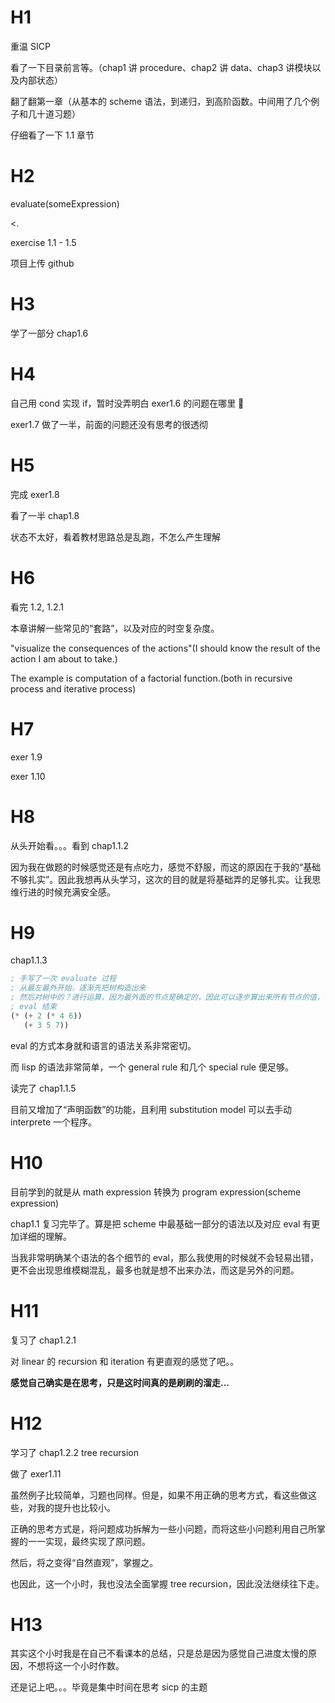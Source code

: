 # H1

重温 SICP

看了一下目录前言等。（chap1 讲 procedure、chap2 讲 data、chap3 讲模块以及内部状态）

翻了翻第一章（从基本的 scheme 语法，到递归，到高阶函数。中间用了几个例子和几十道习题）

仔细看了一下 1.1 章节

# H2

evaluate(someExpression)

<. <the result>

exercise 1.1 - 1.5

项目上传 github

# H3

学了一部分 chap1.6

# H4

自己用 cond 实现 if，暂时没弄明白 exer1.6 的问题在哪里 🧐

exer1.7 做了一半，前面的问题还没有思考的很透彻

# H5

完成 exer1.8

看了一半 chap1.8

状态不太好，看着教材思路总是乱跑，不怎么产生理解

# H6

看完 1.2, 1.2.1

本章讲解一些常见的“套路”，以及对应的时空复杂度。

"visualize the consequences of the actions"(I should know the result of the action I am about to take.)

The example is computation of a factorial function.(both in recursive process and iterative process)

# H7

exer 1.9

exer 1.10

# H8

从头开始看。。。看到 chap1.1.2

因为我在做题的时候感觉还是有点吃力，感觉不舒服，而这的原因在于我的“基础不够扎实”。因此我想再从头学习，这次的目的就是将基础弄的足够扎实。让我思维行进的时候充满安全感。

# H9

chap1.1.3

```scheme
; 手写了一次 evaluate 过程
; 从最左最外开始，逐渐先把树构造出来
; 然后对树中的？进行运算，因为最外面的节点是确定的，因此可以逐步算出来所有节点的值，于是可以得到整个expression的值
; eval 结束
(* (+ 2 (* 4 6))
   (+ 3 5 7))
```

eval 的方式本身就和语言的语法关系非常密切。

而 lisp 的语法非常简单，一个 general rule 和几个 special rule 便足够。

读完了 chap1.1.5

目前又增加了“声明函数”的功能，且利用 substitution model 可以去手动 interprete 一个程序。

# H10

目前学到的就是从 math expression 转换为 program expression(scheme expression)

chap1.1 复习完毕了。算是把 scheme 中最基础一部分的语法以及对应 eval 有更加详细的理解。

当我非常明确某个语法的各个细节的 eval，那么我使用的时候就不会轻易出错，更不会出现思维模糊混乱，最多也就是想不出来办法，而这是另外的问题。

# H11

复习了 chap1.2.1

对 linear 的 recursion 和 iteration 有更直观的感觉了吧。。

**感觉自己确实是在思考，只是这时间真的是刷刷的溜走...**

# H12

学习了 chap1.2.2 tree recursion

做了 exer1.11

虽然例子比较简单，习题也同样。但是，如果不用正确的思考方式，看这些做这些，对我的提升也比较小。

正确的思考方式是，将问题成功拆解为一些小问题，而将这些小问题利用自己所掌握的一一实现，最终实现了原问题。

然后，将之变得“自然直观”，掌握之。

也因此，这一个小时，我也没法全面掌握 tree recursion，因此没法继续往下走。

# H13

其实这个小时我是在自己不看课本的总结，只是总是因为感觉自己进度太慢的原因，不想将这一个小时作数。

还是记上吧。。。毕竟是集中时间在思考 sicp 的主题
